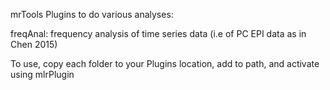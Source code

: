 mrTools Plugins to do various analyses:

freqAnal: frequency analysis of time series data (i.e of PC EPI data as in Chen 2015)

To use, copy each folder to your Plugins location, add to path, and activate using mlrPlugin
